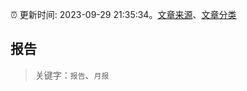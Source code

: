 :alarm_clock: 更新时间: 2023-09-29 21:35:34。[文章来源](/README.md)、[文章分类](/TAGS.md)

## 报告


> 关键字：`报告`、`月报`




